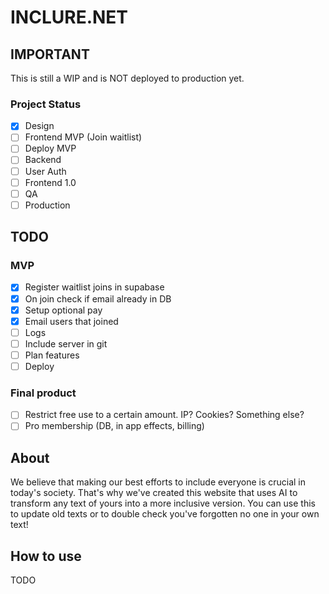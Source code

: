 # INCLURE.NET

## IMPORTANT

This is still a WIP and is NOT deployed to production yet.

### Project Status

- [x] Design
- [ ] Frontend MVP (Join waitlist)
- [ ] Deploy MVP
- [ ] Backend
- [ ] User Auth
- [ ] Frontend 1.0
- [ ] QA
- [ ] Production

## TODO

### MVP

- [x] Register waitlist joins in supabase
- [x] On join check if email already in DB
- [x] Setup optional pay
- [x] Email users that joined
- [ ] Logs
- [ ] Include server in git
- [ ] Plan features
- [ ] Deploy

### Final product

- [ ] Restrict free use to a certain amount. IP? Cookies? Something else?
- [ ] Pro membership (DB, in app effects, billing)

## About

We believe that making our best efforts to include everyone is crucial in today's society. That's why we've created this website that uses AI to transform any text of yours into a more inclusive version. You can use this to update old texts or to double check you've forgotten no one in your own text!

## How to use

TODO
<!-- [inclure.net](www.inclure.net) -->
